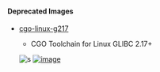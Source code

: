 #### Deprecated Images

* [cgo-linux-g217](cgo-linux-g217)
  - CGO Toolchain for Linux GLIBC 2.17+

  ![s][Deprecated] [![image][GoToDocker]](https://hub.docker.com/r/valord577/cgo-linux-g217/tags)


[Deprecated]: https://img.shields.io/badge/Deprecated-red
[GoToDocker]: https://img.shields.io/badge/Image%20Version-Go%20to%20Docker%20Hub-blue
